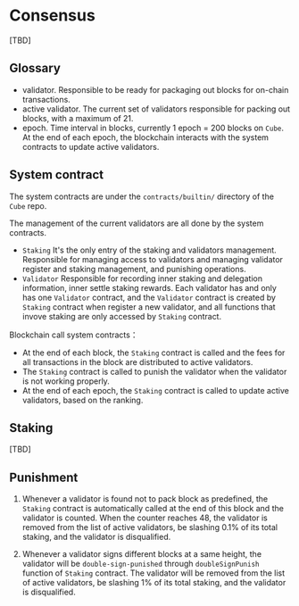 # Consensus
[TBD]

## Glossary 
- validator. Responsible to be ready for packaging out blocks for on-chain transactions.
- active validator. The current set of validators responsible for packing out blocks, with a maximum of 21.
- epoch. Time interval in blocks, currently 1 epoch = 200 blocks on `Cube`. At the end of each epoch, the blockchain interacts with the system contracts to update active validators.

## System contract

The system contracts are under the `contracts/builtin/` directory of the `Cube` repo.

The management of the current validators are all done by the system contracts.
- `Staking`  It's the only entry of the staking and validators management. Responsible for managing access to validators and managing validator register and staking management, and punishing operations.
- `Validator` Responsible for recording inner staking and delegation information, inner settle staking rewards. Each validator has and only has one `Validator` contract, and the `Validator` contract is created by `Staking` contract when register a new validator, and all functions that invove staking are only accessed by `Staking` contract.

Blockchain call system contracts：
- At the end of each block, the `Staking` contract is called and the fees for all transactions in the block are distributed to active validators.
- The `Staking` contract is called to punish the validator  when the validator is  not  working properly.
- At the end of each epoch, the `Staking` contract is called to update active validators, based on the ranking.

## Staking

[TBD]

## Punishment

1. Whenever a validator is found not to pack block as predefined, the `Staking` contract is automatically called at the end of this block and the validator is counted. When the counter reaches 48, the validator is removed from the list of active validators, be slashing 0.1% of its total staking, and the validator is disqualified.

2. Whenever a validator signs different blocks at a same height, the validator will be `double-sign-punished` through `doubleSignPunish` function of `Staking` contract. The validator will be removed from the list of active validators, be slashing 1% of its total staking, and the validator is disqualified.
